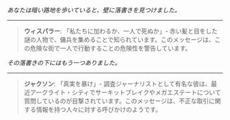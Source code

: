 _あなたは暗い路地を歩いていると、壁に落書きを見つけました。_

---

> **ウィスパラー**: 「私たちに加わるか、一人で死ぬか」- 赤い髪と目をした謎の人物で、傭兵を集めることで知られています。このメッセージは、この危険な街で一人で行動することの危険性を警告しています。

_その落書きの下にはもう一つありました。_

---

> **ジャクソン**: 「真実を暴け」- 調査ジャーナリストとして有名な彼は、最近アークライト・シティでサーキットブレイクやメガエステートについて質問しているのが目撃されています。このメッセージは、不正な取引に関する情報を持つ人々に対する呼びかけのようです。
